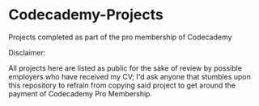 # Codecademy-Projects
Projects completed as part of the pro membership of Codecademy

Disclaimer:

All projects here are listed as public for the sake of review by possible employers who have received my CV; 
I'd ask anyone that stumbles upon this repository to refrain from copying said project to get around the payment of Codecademy Pro Membership.
